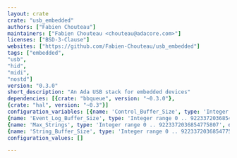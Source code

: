 ```yaml
---
layout: crate
crate: "usb_embedded"
authors: ["Fabien Chouteau"]
maintainers: ["Fabien Chouteau <chouteau@adacore.com>"]
licenses: ["BSD-3-Clause"]
websites: ["https://github.com/Fabien-Chouteau/usb_embedded"]
tags: ["embedded",
"usb",
"hid",
"midi",
"nostd"]
version: "0.3.0"
short_description: "An Ada USB stack for embedded devices"
dependencies: [{crate: "bbqueue", version: "~0.3.0"},
{crate: "hal", version: "~0.3"}]
configuration_variables: [{name: 'Control_Buffer_Size', type: 'Integer range 256 .. 9223372036854775807', default: "256"},
{name: 'Event_Log_Buffer_Size', type: 'Integer range 0 .. 9223372036854775807', default: "0"},
{name: 'Max_Strings', type: 'Integer range 0 .. 9223372036854775807', default: "10"},
{name: 'String_Buffer_Size', type: 'Integer range 0 .. 9223372036854775807', default: "256"}]
configuration_values: []

---
```



